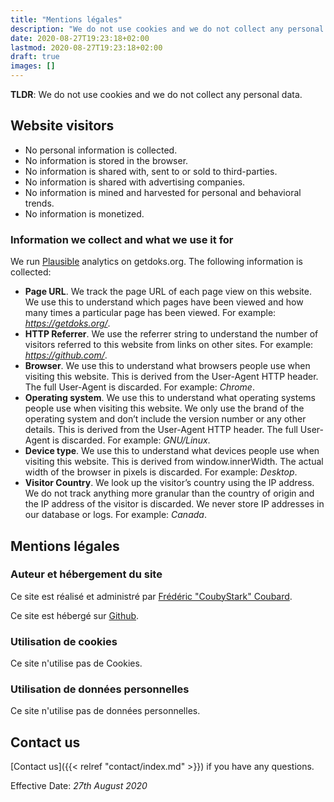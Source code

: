 ```yaml
---
title: "Mentions légales"
description: "We do not use cookies and we do not collect any personal data."
date: 2020-08-27T19:23:18+02:00
lastmod: 2020-08-27T19:23:18+02:00
draft: true
images: []
---
```


__TLDR__: We do not use cookies and we do not collect any personal data.

## Website visitors

- No personal information is collected.
- No information is stored in the browser.
- No information is shared with, sent to or sold to third-parties.
- No information is shared with advertising companies.
- No information is mined and harvested for personal and behavioral trends.
- No information is monetized.

### Information we collect and what we use it for

We run [Plausible](https://plausible.io/) analytics on getdoks.org. The following information is collected:

- __Page URL__. We track the page URL of each page view on this website. We use this to understand which pages have been viewed and how many times a particular page has been viewed. For example: _https://getdoks.org/_.
- __HTTP Referrer__. We use the referrer string to understand the number of visitors referred to this website from links on other sites. For example: _https://github.com/_.
- __Browser__. We use this to understand what browsers people use when visiting this website. This is derived from the User-Agent HTTP header. The full User-Agent is discarded. For example: _Chrome_.
- __Operating system__. We use this to understand what operating systems people use when visiting this website. We only use the brand of the operating system and don’t include the version number or any other details. This is derived from the User-Agent HTTP header. The full User-Agent is discarded. For example: _GNU/Linux_.
- __Device type__. We use this to understand what devices people use when visiting this website. This is derived from window.innerWidth. The actual width of the browser in pixels is discarded. For example: _Desktop_.
- __Visitor Country__. We look up the visitor’s country using the IP address. We do not track anything more granular than the country of origin and the IP address of the visitor is discarded. We never store IP addresses in our database or logs. For example: _Canada_.

<div class="pb-4">
  <h2 class="py-2">Mentions légales</h2>
  <h3 class="py-2">Auteur et hébergement du site</h3>
    <p>Ce site est réalisé et administré par <a href="https://www.linkedin.com/in/couby"><i class="fab fa-linkedin"></i> Frédéric "CoubyStark" Coubard</a>.</p>
    <p>Ce site est hébergé sur <a href="https://docs.github.com/en/github/site-policy/github-terms-of-service">Github</a>.</p>
  <h3 class="py-2">Utilisation de cookies</h3>
    <p>Ce site n'utilise pas de Cookies.</p>
  <h3 class="py-2">Utilisation de données personnelles</h3>
    <p>Ce site n'utilise pas de données personnelles.</p>
</div>

## Contact us

[Contact us]({{< relref "contact/index.md" >}}) if you have any questions.

Effective Date: _27th August 2020_
